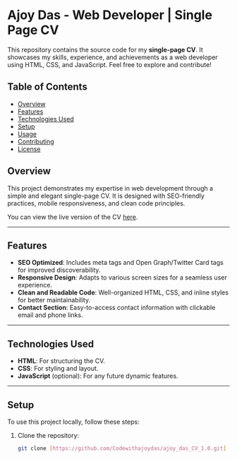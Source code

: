 # Ajoy Das - Web Developer | Single Page CV

This repository contains the source code for my **single-page CV**. It showcases my skills, experience, and achievements as a web developer using HTML, CSS, and JavaScript. Feel free to explore and contribute!

## Table of Contents

- [Overview](#overview)
- [Features](#features)
- [Technologies Used](#technologies-used)
- [Setup](#setup)
- [Usage](#usage)
- [Contributing](#contributing)
- [License](#license)

## Overview

This project demonstrates my expertise in web development through a simple and elegant single-page CV. It is designed with SEO-friendly practices, mobile responsiveness, and clean code principles.

You can view the live version of the CV [here](https://www.ajoydas.com/cv).

---

## Features

- **SEO Optimized**: Includes meta tags and Open Graph/Twitter Card tags for improved discoverability.
- **Responsive Design**: Adapts to various screen sizes for a seamless user experience.
- **Clean and Readable Code**: Well-organized HTML, CSS, and inline styles for better maintainability.
- **Contact Section**: Easy-to-access contact information with clickable email and phone links.

---

## Technologies Used

- **HTML**: For structuring the CV.
- **CSS**: For styling and layout.
- **JavaScript** (optional): For any future dynamic features.

---

## Setup

To use this project locally, follow these steps:

1. Clone the repository:
   ```bash
   git clone [https://github.com/Codewithajoydas/ajoy_das_CV_1.0.git]

